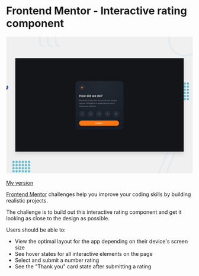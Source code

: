# Frontend Mentor - Interactive rating component

![Design preview for the Interactive rating component coding challenge](./design/desktop-preview.jpg)

[My version](https://ricardothadeu.github.io/interactive-rating-component-main/)

[Frontend Mentor](https://www.frontendmentor.io) challenges help you improve your coding skills by building realistic projects.

The challenge is to build out this interactive rating component and get it looking as close to the design as possible.

Users should be able to:

- View the optimal layout for the app depending on their device's screen size
- See hover states for all interactive elements on the page
- Select and submit a number rating
- See the "Thank you" card state after submitting a rating
